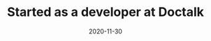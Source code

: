 ---
title: Started as a developer at Doctalk
date: 2020-11-30
thumbnail: doctalk-thumb
blurb: I'm helping Doctalk build an authenticated online space for physicians to collaborate with each other and organizations
tags: [react, django, postgres]
eventType: job
---